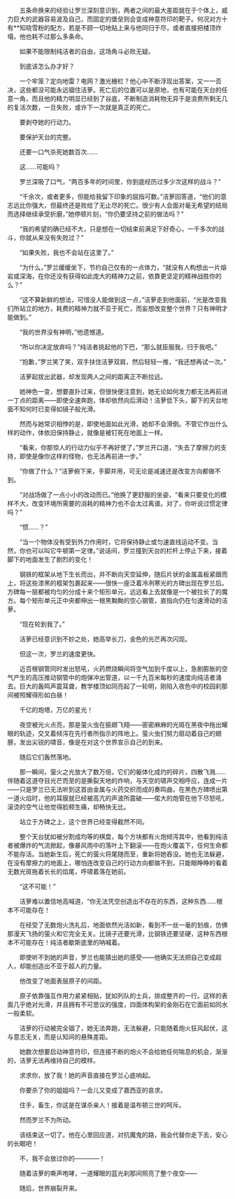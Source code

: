 　　五条命换来的经验让罗兰深刻意识到，两者之间的最大差距就在于个体上，威力巨大的武器容易波及自己，而固定的堡垒则会变成神意符印的靶子。何况对方十有**知晓雪粉的配方，若是不顾一切地贴上来与他同归于尽，或者直接把楼顶炸塌，他也耗不过那么多条命。

　　如果不能限制纯洁者的自由，这场角斗必败无疑。

　　到底该怎么办才好？

　　一个牢笼？定向地雷？电网？激光栅栏？他心中不断浮现出答案，又一一否决，这些都没可能永远锢住洁萝。死亡后的位置可以是原地，也有可能在天台的任意一角，而且他的精力明显已经到了谷底，不断制造消耗物无异于是浪费所剩无几的复活次数，一旦失败，或许下一次就是真正的死亡。

　　要剥夺她的行动力。

　　要保护天台的完整。

　　还要一口气杀死她数百次……

　　这……可能吗？

　　罗兰深吸了口气，“两百多年的时间里，你到底经历过多少次这样的战斗？”

　　“千余次，或者更多，但能给我留下印象的屈指可数。”洁萝回答道，“他们的意志远比你强大，但最终还是败给了无止尽的死亡。很少有人会面对毫无希望的结局而选择继续承受折磨，”她停顿片刻，“你仍要坚持之前的做法吗？”

　　“我的希望的确已经不大，只是想在一切结束前满足下好奇心，一千多次的战斗，你就从来没有失败过？”

　　“如果失败，我也不会站在这里了。”

　　“为什么，”罗兰缓缓坐下，节约自己仅有的一点体力，“就没有人构想出一片熔岩或深海，在你还没有获得如此庞大的精神力之前，依靠更坚定的精神战胜你的么？”

　　“这不算新鲜的想法，可惜没人能做到这一点，”洁萝走到他面前，“光是改变我们所站立的地方，耗费的精神力就不亚于死亡，而妄想改变整个世界？只有神明才能做到。”

　　“我的世界没有神明，”他遗憾道。

　　“所以你决定放弃吗？”纯洁者挑起他的下巴，“那么就臣服我，归于我吧。”

　　“抱歉，”罗兰笑了笑，双手扶住洁萝双肩，然后轻轻一推，“我还想再试一次。”

　　洁萝起拔出武器，却发现两人之间的距离正不断拉远。

　　她神色一变，想要直扑过来，但很快便注意到，她无论如何发力都无法再前进一丁点的距离——即使全速奔跑，体却依然向后滑动！洁萝低下头，脚下的天台地面不知何时已变得如镜子般光滑。

　　然而与她常识相悖的是，即使地面如此光滑，她却不会滑倒。不管它作出什么样的动作，体依旧保持静止，就像是被钉死在地面上一样。

　　“看来，你那惊人的行动力似乎不再好使了，”罗兰开口道，“失去了摩擦力的支持，即使是像你这样的怪物，也无法再前进一步。”

　　“你做了什么？”洁萝俯下来，手脚并用，可无论是减速还是改变方向都做不到。

　　“对战场做了一点小小的改动而已。”他换了更舒服的坐姿，“看来只要变化的模样不大，改变环境所需要的消耗的精神力也不会太过离谱。对了，你听说过惯定律吗？”

　　“惯……？”

　　“当一个物体没有受到外力作用时，它将保持静止或匀速直线运动不变。当然，你也可以叫它牛顿第一定律。”说话间，罗兰撞到天台的栏杆上停止下来，接着脚下的地面发生了剧烈的变化！

　　钢铁的框架从地下生长而出，并不断向天空延伸，随后片状的金属盖板紧跟而上，将这些漆黑的框架包裹起来——很快一座泛着冷冽寒光的方碑出现在罗兰后。方碑每一层都被均匀的分成十来个矩形单元，远远看上去就像是一个被拉长了的魔方。每个矩形单元正中央都伸出一根黑黝黝的空心钢管，直指向仍在匀速滑动的洁萝。

　　“现在轮到我了。”

　　洁萝已经意识到不妙之处，她高举长刀，金色的光芒再次闪现。

　　但这一次，罗兰的速度更快。

　　近百根钢管同时发出怒吼，火药燃烧瞬间将空气加到千度以上，急剧膨胀的空气产生的高压推动钢管中的炮弹冲出管道，以一千九百米每秒的速度向纯洁者涌去。巨大的轰鸣声震耳聋，教学楼顶如同亮起了一轮明，刚陷入夜色中的校园刹那间被照耀得形如白昼！

　　千亿的炮塔，万亿的星光！

　　夜空被光火点亮，那是萤火虫在振翅飞翔——密密麻麻的光斑在黑夜中拖出耀眼的轨迹，交叉着倾泻在先行者所指示的阵地上。萤火虫们努力扇动着自己的翅膀，发出尖锐的啸音，像是在对这个世界宣示自己的到来。

　　随后它们轰然落地。

　　那一瞬间，萤火之光放大了数万倍，它们的躯体化成灼的碎片，四散飞溅……伴随着这道夺目光芒而至的是撕裂天地的炸响，与天空的啸声交相呼应，连成一片——只是罗兰已无法听到这首由金属与火药交织而成的奏鸣曲，在黑色方碑喷出第一道火焰时，他的耳膜就已经被高亢的声波所震破——偌大的炮管在他下尽怒吼，滚烫的空气让他觉得脸颊生痛，却畅快无比。

　　站立于方碑之上，这个世界已经变得截然不同。

　　整个天台犹如被分割成均等的棋盘，每个方块都有火炮倾泻其中，他看到纯洁者被爆炸的气流掀起，像暴风雨中的落叶上下翻滚——在炮火覆盖下，任何生命都不能存活。当她新生后，死亡的萤火将尾随而至，重新将她吞没。她也无法躲避，在没有摩擦力的地面上，哪怕连改变自己的行动方向都做不到，只能眼睁睁的看着无数光斑拖着长长的焰尾，呼啸着落在她前。

　　“这不可能！”

　　洁萝难以置信地高喊道，“你无法凭空创造出不存在的东西，这种东西……根本不可能存在！

　　在经受了无数炮火洗礼后，地面依然光洁如新，看到不一丝一毫的划痕，仿佛那漫天飞扬的萤火和它完全无关。比镜子还要光滑，比钢铁还要坚硬，这种东西根本不可能存在！纯洁者歇斯底里的呐喊着。

　　即使听不到她的声音，罗兰也能猜出她的感受——他确实无法把自己变成超人，却能创造出不亚于超人的力量。

　　他改变了地面表层原子的间距。

　　原子依靠强互作用力紧紧相贴，犹如列队的士兵，排成整齐的一行。这样的表面几乎绝对光滑，并且拥有不可思议的强度，四面体构架的金刚石在它面前如同水一般柔软。

　　洁萝的行动被完全锢了，她无法奔跑，无法躲避，只能随着炮火狂风起伏，这与意志无关，而是认知间的悬殊差距。

　　她数次想要启动神意符印，但连接不断的炮火不会给她任何喘息的机会，渐渐的，洁萝无法再维持自己的模样。

　　求求你，放了我！她的声音直接在罗兰心底响起。

　　你要杀了你的姐姐吗？一会儿又变成了嘉西亚的哀求。

　　住手，畜生，你这是在谋杀亲人！接着是温布顿三世的呵斥。

　　然而罗兰不为所动。

　　该结束这一切了。他在心里回应道，对抗魔鬼的路，我会代替你走下去，安心的长眠吧！

　　不，我不会放过你的————！

　　随着洁萝的嘶声咆哮，一道耀眼的蓝光刹那间照亮了整个夜空——

　　随后，世界崩裂开来。
